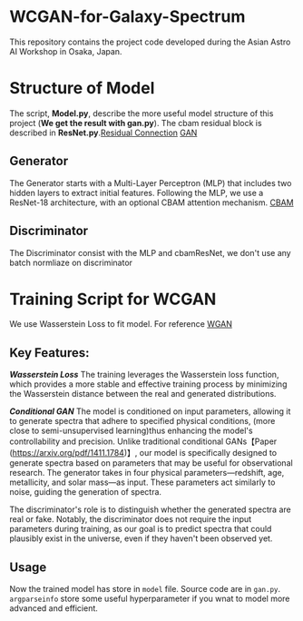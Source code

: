 # WCGAN-for-Galaxy-Spectrum
This repository contains the project code developed during the Asian Astro AI Workshop in Osaka, Japan.

# Structure of Model
The script, **Model.py**, describe the more useful model structure of this project (**We get the result with gan.py**). The cbam residual block is described in **ResNet.py**.[Residual Connection](https://arxiv.org/abs/1512.03385) [GAN](https://arxiv.org/abs/1406.2661)
## Generator 
The Generator starts with a Multi-Layer Perceptron (MLP) that includes two hidden layers to extract initial features. Following the MLP, we use a ResNet-18 architecture, with an optional CBAM attention mechanism. [CBAM](https://arxiv.org/pdf/1807.06521)

## Discriminator
The Discriminator consist with the MLP and cbamResNet, we don't use any batch normliaze on discriminator

# Training Script for WCGAN
We use Wasserstein Loss to fit model. For reference [WGAN](https://arxiv.org/abs/1704.00028)

## Key Features:
***Wasserstein Loss*** The training leverages the Wasserstein loss function, which provides a more stable and effective training process by minimizing the Wasserstein distance between the real and generated distributions.

***Conditional GAN***
The model is conditioned on input parameters, allowing it to generate spectra that adhere to specified physical conditions, (more close to semi-unsupervised learning)thus enhancing the model's controllability and precision. Unlike traditional conditional GANs【Paper (https://arxiv.org/pdf/1411.1784)】, our model is specifically designed to generate spectra based on parameters that may be useful for observational research. The generator takes in four physical parameters—redshift, age, metallicity, and solar mass—as input. These parameters act similarly to noise, guiding the generation of spectra.

The discriminator's role is to distinguish whether the generated spectra are real or fake. Notably, the discriminator does not require the input parameters during training, as our goal is to predict spectra that could plausibly exist in the universe, even if they haven't been observed yet.
## Usage
Now the trained model has store in `model` file. Source code are in `gan.py`. `argparseinfo` store some useful hyperparameter if you wnat to model more advanced and efficient.


